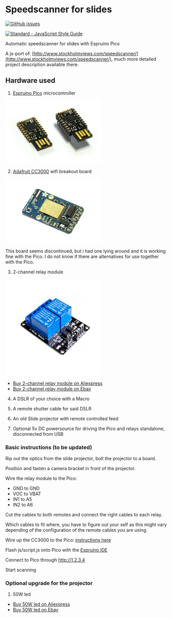 # Speedscanner for slides
[![GitHub issues](https://img.shields.io/github/issues/marcusasplund/diascanner.svg)](https://github.com/marcusasplund/diascanner/issues)

[![Standard - JavaScript Style Guide](https://cdn.rawgit.com/feross/standard/master/badge.svg)](https://github.com/feross/standard)

Automatic speedscanner for slides with Espruino Pico

A js-port of: [http://www.stockholmviews.com/speedscanner/](http://www.stockholmviews.com/speedscanner/),
much more detailed project description available there. 

## Hardware used

1. [Espruino Pico](http://www.espruino.com/Pico) microcontroller

  ![Espruino Pico](/illustrations/Pico_angled.jpg)

2. [Adafruit CC3000](https://learn.adafruit.com/adafruit-cc3000-wifi/cc3000-breakout) wifi breakout board
  
  ![CC3000 Adafruit](/illustrations/CC3000_adafruit.jpg)
  
  This board seems discontinued, but i had one lying around and it is working fine with the Pico. I do not know if there are   alternatives for use together with the Pico.

3. 2-channel relay module

  ![2-channel relay module](/illustrations/relay.jpg)
  * [Buy 2-channel relay module on Aliexpress](https://www.aliexpress.com/wholesale?SearchText=2-channel+relay+module)
  * [Buy 2-channel relay module on Ebay](http://www.ebay.com/sch/i.html?_nkw=2+channel+relay+module)

4. A DSLR of your choice with a Macro

5. A remote shutter cable for said DSLR

6. An old Slide projector with remote controlled feed

7. Optional 5v DC powersource for driving the Pico and relays standalone, disconnected from USB

### Basic instructions (to be updated)

Rip out the optics from the slide projector, bolt the projector to a board.

Position and fasten a camera bracket in front of the projector.

Wire the relay module to the Pico:
  * GND to GND
  * VOC to VBAT
  * IN1 to A5
  * IN2 to A6

Cut the cables to both remotes and connect the right cables to each relay.

Which cables to fit where, you have to figure out your self as this might vary depending of
the configuration of the remote cables you are using.

Wire up the CC3000 to the Pico: [instructions here](http://www.espruino.com/CC3000)

Flash js/script.js onto Pico with the [Espruino IDE](http://www.espruino.com/Web+IDE)

Connect to Pico through http://1.2.3.4

Start scanning
### Optional upgrade for the projector
1. 50W led

  * [Buy 50W led on Aliexpress](https://www.aliexpress.com/wholesale?SearchText=50w+led+chip)
  * [Buy 50W led on Ebay](http://www.ebay.com/sch/i.html?_nkw=50w+led+chip)
